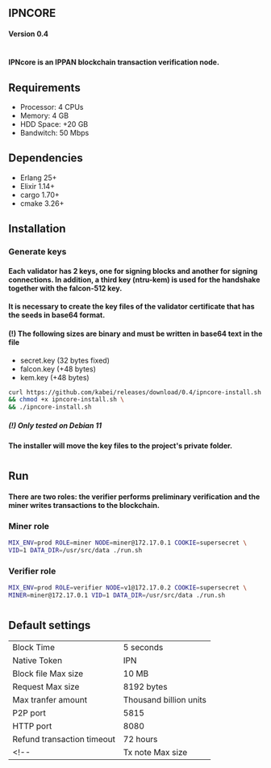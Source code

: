 ## IPNCORE

#### Version 0.4
#
#### IPNcore is an IPPAN blockchain transaction verification node.

## Requirements

* Processor: 4 CPUs
* Memory: 4 GB
* HDD Space: +20 GB
* Bandwitch: 50 Mbps

## Dependencies

* Erlang 25+
* Elixir 1.14+
* cargo 1.70+
* cmake 3.26+

## 
## Installation
### Generate keys
#### Each validator has 2 keys, one for signing blocks and another for signing connections. In addition, a third key (ntru-kem) is used for the handshake together with the falcon-512 key.

#### It is necessary to create the key files of the validator certificate that has the seeds in base64 format.
#### (!) The following sizes are binary and must be written in base64 text in the file
* secret.key (32 bytes fixed)
* falcon.key (+48 bytes)
* kem.key (+48 bytes)

```bash
curl https://github.com/kabei/releases/download/0.4/ipncore-install.sh \
&& chmod +x ipncore-install.sh \
&& ./ipncore-install.sh
```
##### (!) Only tested on Debian 11
#### The installer will move the key files to the project's private folder.
#
## Run

#### There are two roles: the verifier performs preliminary verification and the miner writes transactions to the blockchain.
### Miner role
```bash
MIX_ENV=prod ROLE=miner NODE=miner@172.17.0.1 COOKIE=supersecret \
VID=1 DATA_DIR=/usr/src/data ./run.sh
```
### Verifier role
```bash
MIX_ENV=prod ROLE=verifier NODE=v1@172.17.0.2 COOKIE=supersecret \
MINER=miner@172.17.0.1 VID=1 DATA_DIR=/usr/src/data ./run.sh
```

#
## Default settings

| | |
|-|-|
|Block Time|5 seconds|
|Native Token|IPN|
|Block file Max size|10 MB|
|Request Max size|8192 bytes|
|Max tranfer amount|Thousand billion units|
|P2P port|5815|
|HTTP port|8080|
|Refund transaction timeout|72 hours|
<!-- |Tx note Max size|255 bytes| -->
